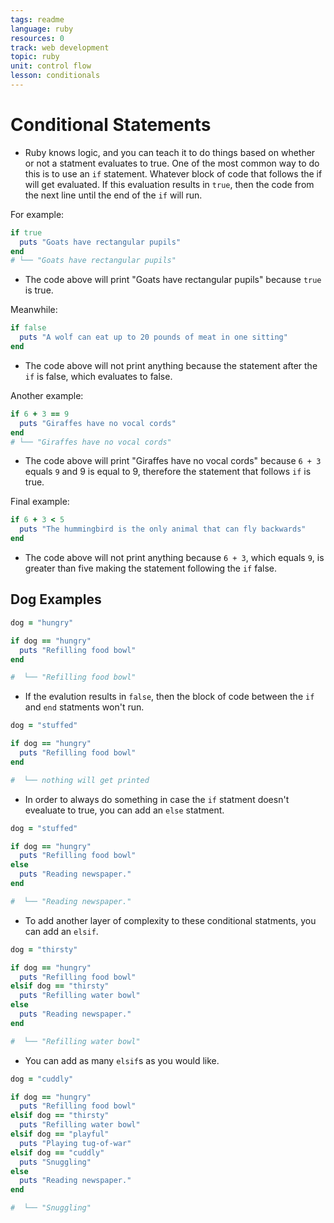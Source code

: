 ```yaml
---
tags: readme
language: ruby
resources: 0
track: web development
topic: ruby
unit: control flow
lesson: conditionals
---
```


# Conditional Statements

* Ruby knows logic, and you can teach it to do things based on whether or not a statment evaluates to true. One of the most common way to do this is to use an `if` statement. Whatever block of code that follows the if will get evaluated. If this evaluation results in `true`, then the code from the next line until the end of the `if` will run.

For example:
```ruby
if true
  puts "Goats have rectangular pupils"
end
# └── "Goats have rectangular pupils"
```
* The code above will print "Goats have rectangular pupils" because `true` is true.

Meanwhile:
```ruby
if false
  puts "A wolf can eat up to 20 pounds of meat in one sitting"
end
```
* The code above will not print anything because the statement after the `if` is false, which evaluates to false.

Another example:
```ruby
if 6 + 3 == 9
  puts "Giraffes have no vocal cords"
end
# └── "Giraffes have no vocal cords"
```
* The code above will print "Giraffes have no vocal cords" because `6 + 3` equals `9` and 9 is equal to 9, therefore the statement that follows `if` is true.

Final example:
```ruby
if 6 + 3 < 5
  puts "The hummingbird is the only animal that can fly backwards"
end
```
* The code above will not print anything because `6 + 3`, which equals `9`, is greater than five making the statement following the `if` false.

## Dog Examples
```ruby
dog = "hungry"

if dog == "hungry"
  puts "Refilling food bowl"
end

#  └── "Refilling food bowl"
```

* If the evalution results in `false`, then the block of code between the `if` and `end` statments won't run.

```ruby
dog = "stuffed"

if dog == "hungry"
  puts "Refilling food bowl"
end

#  └── nothing will get printed
```

* In order to always do something in case the `if` statment doesn't evealuate to true, you can add an `else` statment.

```ruby
dog = "stuffed"

if dog == "hungry"
  puts "Refilling food bowl"
else
  puts "Reading newspaper."
end

#  └── "Reading newspaper."
```

* To add another layer of complexity to these conditional statments, you can add an `elsif`.

```ruby
dog = "thirsty"

if dog == "hungry"
  puts "Refilling food bowl"
elsif dog == "thirsty"
  puts "Refilling water bowl"
else
  puts "Reading newspaper."
end

#  └── "Refilling water bowl"
```

* You can add as many `elsif`s as you would like.

```ruby
dog = "cuddly"

if dog == "hungry"
  puts "Refilling food bowl"
elsif dog == "thirsty"
  puts "Refilling water bowl"
elsif dog == "playful"
  puts "Playing tug-of-war"
elsif dog == "cuddly"
  puts "Snuggling"
else
  puts "Reading newspaper."
end

#  └── "Snuggling"
```
